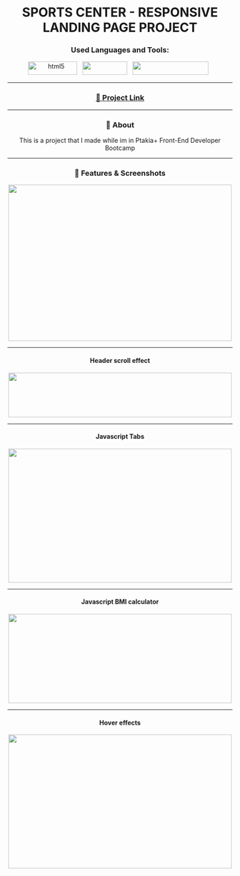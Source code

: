 <h1 align="center">SPORTS CENTER - RESPONSIVE LANDING PAGE PROJECT</h1>  
<p align="left">  
</p>


<h3 align="center">Used Languages and Tools:</h3>  
<p align="center"> 
    <img src="https://a11ybadges.com/badge?logo=html5" alt="html5" width="110" height="30"/> &nbsp;
    <img src="https://a11ybadges.com/badge?logo=css3" width="100" height="30"/> &nbsp;
    <img src="https://a11ybadges.com/badge?logo=javascript" width="170" height="30"/> &nbsp;
</p>
<hr>
<h3 align="center"><a href="https://hasanyar-sportscenter.netlify.app/">🔗  Project Link</a></h3>
<hr>

<h3 align="center">📝 About</h3>
<p align="center">This is a project that I made while im in Ptakia+ Front-End Developer Bootcamp</p>
<hr>

<h3 align="center">🚀 Features & Screenshots</h3>

<p align="center"><img src="./media/image/readme-screenshot.jpeg" width="500" height="350"/></p>

<hr><h4 align="center">Header scroll effect</h4>

<p align="center"><img src="./media/image/readme-header.gif" width="500" height="100"/></p>

<hr><h4 align="center">Javascript Tabs</h4>

<p align="center"><img src="./media/image/readme-classes.gif" width="500" height="300"/></p>

<hr><h4 align="center">Javascript BMI calculator</h4>

<p align="center"><img src="./media/image/readme-bmi.gif" width="500" height="200"/></p>

<hr><h4 align="center">Hover effects</h4>

<p align="center"><img src="./media/image/readme-trainers.gif" width="500" height="300"/></p>

